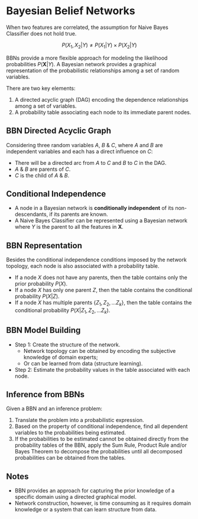 # Bayesian Belief Networks

When two features are correlated, the assumption for Naive Bayes Classifier does not hold true.

$$
P(X_1, X_2 | Y) \neq P(X_1 | Y) \times P(X_2 | Y)
$$

BBNs provide a more flexible approach for modeling the likelihood probabilities $P(\boldsymbol{X} | Y)$. A Bayesian network provides a graphical representation of the probabilistic relationships among a set of random variables.

There are two key elements:

1. A directed acyclic graph (DAG) encoding the dependence relationships among a set of variables.
2. A probability table associating each node to its immediate parent nodes.

## BBN Directed Acyclic Graph

Considering three random variables $A$, $B$ & $C$, where $A$ and $B$ are independent variables and each has a direct influence on $C$:

- There will be a directed arc from $A$ to $C$ and $B$ to $C$ in the DAG.
- $A$ & $B$ are parents of $C$.
- $C$ is the child of $A$ & $B$.

## Conditional Independence

- A node in a Bayesian network is **conditionally independent** of its non-descendants, if its parents are known.
- A Naive Bayes Classifier can be represented using a Bayesian network where $Y$ is the parent to all the features in $\boldsymbol{X}$.

## BBN Representation

Besides the conditional independence conditions imposed by the network topology, each node is also associated with a probability table.

- If a node $X$ does not have any parents, then the table contains only the prior probability $P(X)$.
- If a node $X$ has only one parent $Z$, then the table contains the conditional probability $P(X | Z)$.
- If a node $X$ has multiple parents $\{Z_1, Z_2, \hdots Z_k\}$, then the table contains the conditional probability $P(X | Z_1, Z_2, \hdots Z_k)$.

## BBN Model Building

- Step 1: Create the structure of the network.
    - Network topology can be obtained by encoding the subjective knowledge of domain experts;
    - Or can be learned from data (structure learning).
- Step 2: Estimate the probability values in the table associated with each node.

## Inference from BBNs

Given a BBN and an inference problem:

1. Translate the problem into a probabilistic expression.
2. Based on the property of conditional independence, find all dependent variables to the probabilities being estimated.
3. If the probabilities to be estimated cannot be obtained directly from the probability tables of the BBN, apply the Sum Rule, Product Rule and/or Bayes Theorem to decompose the probabilities until all decomposed probabilities can be obtained from the tables.

## Notes

- BBN provides an approach for capturing the prior knowledge of a specific domain using a directed graphical model.
- Network construction, however, is time consuming as it requires domain knowledge or a system that can learn structure from data.
